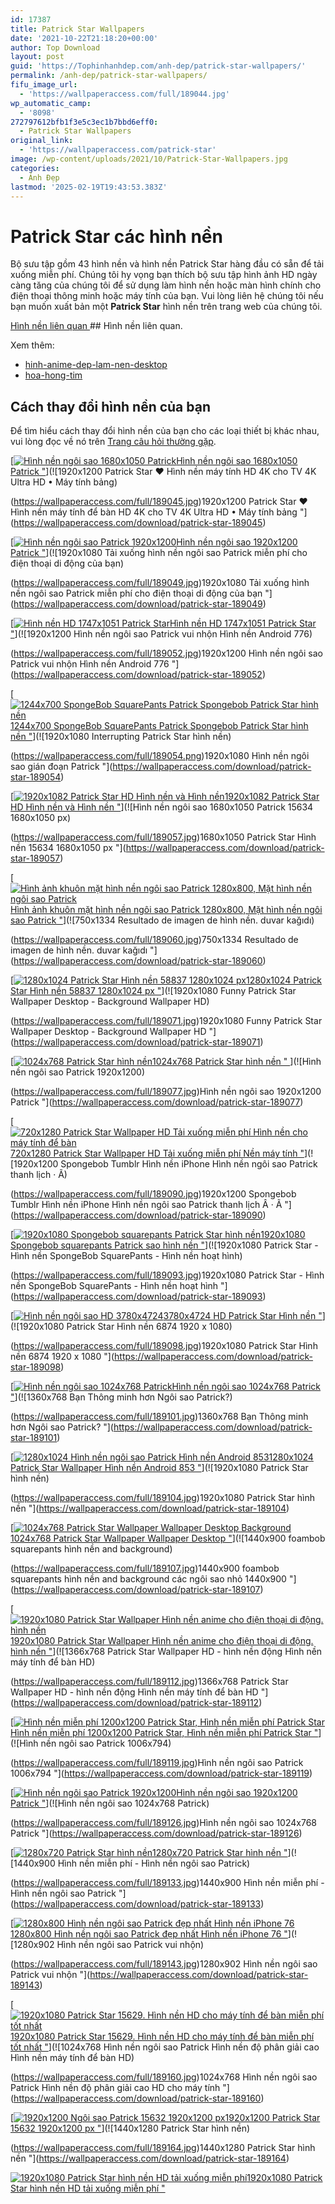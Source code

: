 ```yaml
---
id: 17387
title: Patrick Star Wallpapers
date: '2021-10-22T21:18:20+00:00'
author: Top Download
layout: post
guid: 'https://Tophinhanhdep.com/anh-dep/patrick-star-wallpapers/'
permalink: /anh-dep/patrick-star-wallpapers/
fifu_image_url:
  - 'https://wallpaperaccess.com/full/189044.jpg'
wp_automatic_camp:
  - '8098'
272797612bfb1f3e5c3ec1b7bbd6eff0:
  - Patrick Star Wallpapers
original_link:
  - 'https://wallpaperaccess.com/patrick-star'
image: /wp-content/uploads/2021/10/Patrick-Star-Wallpapers.jpg
categories:
  - Ảnh Đẹp
lastmod: '2025-02-19T19:43:53.383Z'
---
```

# Patrick Star các hình nền

Bộ sưu tập gồm 43 hình nền và hình nền Patrick Star hàng đầu có sẵn để tải xuống miễn phí. Chúng tôi hy vọng bạn thích bộ sưu tập hình ảnh HD ngày càng tăng của chúng tôi để sử dụng làm hình nền hoặc màn hình chính cho điện thoại thông minh hoặc máy tính của bạn. Vui lòng liên hệ chúng tôi nếu bạn muốn xuất bản một **Patrick Star** hình nền trên trang web của chúng tôi.

[Hình nền liên quan ](#related) ## Hình nền liên quan.

   
 Xem thêm:

   
- [hinh-anime-dep-lam-nen-desktop](https://tophinhanhdep.com/anh-anime/hinh-anime-dep-lam-nen-desktop/)
- [hoa-hong-tim](https://tophinhanhdep.com/hoa-hong/hoa-hong-tim/)

## Cách thay đổi hình nền của bạn

Để tìm hiểu cách thay đổi hình nền của bạn cho các loại thiết bị khác nhau, vui lòng đọc về nó trên [Trang câu hỏi thường gặp](https://tophinhanhdep.com/faq/).

  
[[![Hình nền ngôi sao 1680x1050 Patrick](https://wallpaperaccess.com/full/189044.jpg)Hình nền ngôi sao 1680x1050 Patrick "](https://wallpaperaccess.com/download/patrick-star-189044)](![1920x1200 Patrick Star ❤ Hình nền máy tính HD 4K cho TV 4K Ultra HD • Máy tính bảng)

(https://wallpaperaccess.com/full/189045.jpg)1920x1200 Patrick Star ❤ Hình nền máy tính để bàn HD 4K cho TV 4K Ultra HD • Máy tính bảng "](https://wallpaperaccess.com/download/patrick-star-189045)

[[![Hình nền ngôi sao Patrick 1920x1200](https://wallpaperaccess.com/full/189047.jpg)Hình nền ngôi sao 1920x1200 Patrick "](https://wallpaperaccess.com/download/patrick-star-189047)](![1920x1080 Tải xuống hình nền ngôi sao Patrick miễn phí cho điện thoại di động của bạn)

(https://wallpaperaccess.com/full/189049.jpg)1920x1080 Tải xuống hình nền ngôi sao Patrick miễn phí cho điện thoại di động của bạn "](https://wallpaperaccess.com/download/patrick-star-189049)

[[![Hình nền HD 1747x1051 Patrick Star](https://wallpaperaccess.com/full/189051.jpg)Hình nền HD 1747x1051 Patrick Star "](https://wallpaperaccess.com/download/patrick-star-189051)](![1920x1200 Hình nền ngôi sao Patrick vui nhộn Hình nền Android 776)

(https://wallpaperaccess.com/full/189052.jpg)1920x1200 Hình nền ngôi sao Patrick vui nhộn Hình nền Android 776 "](https://wallpaperaccess.com/download/patrick-star-189052)

[[![1244x700 SpongeBob SquarePants Patrick Spongebob Patrick Star hình nền](https://wallpaperaccess.com/full/189053.jpg)1244x700 SpongeBob SquarePants Patrick Spongebob Patrick Star hình nền "](https://wallpaperaccess.com/download/patrick-star-189053)](![1920x1080 Interrupting Patrick Star hình nền)

(https://wallpaperaccess.com/full/189054.png)1920x1080 Hình nền ngôi sao gián đoạn Patrick "](https://wallpaperaccess.com/download/patrick-star-189054)

[[![1920x1082 Patrick Star HD Hình nền và Hình nền](https://wallpaperaccess.com/full/189056.jpg)1920x1082 Patrick Star HD Hình nền và Hình nền "](https://wallpaperaccess.com/download/patrick-star-189056)](![Hình nền ngôi sao 1680x1050 Patrick 15634 1680x1050 px)

(https://wallpaperaccess.com/full/189057.jpg)1680x1050 Patrick Star Hình nền 15634 1680x1050 px "](https://wallpaperaccess.com/download/patrick-star-189057)

[[![Hình ảnh khuôn mặt hình nền ngôi sao Patrick 1280x800, Mặt hình nền ngôi sao Patrick](https://wallpaperaccess.com/full/189059.jpg)Hình ảnh khuôn mặt hình nền ngôi sao Patrick 1280x800, Mặt hình nền ngôi sao Patrick "](https://wallpaperaccess.com/download/patrick-star-189059)](![750x1334 Resultado de imagen de hình nền.  duvar kağıdı)

(https://wallpaperaccess.com/full/189060.jpg)750x1334 Resultado de imagen de hình nền. duvar kağıdı "](https://wallpaperaccess.com/download/patrick-star-189060)

[[![1280x1024 Patrick Star Hình nền 58837 1280x1024 px](https://wallpaperaccess.com/full/189069.jpg)1280x1024 Patrick Star Hình nền 58837 1280x1024 px "](https://wallpaperaccess.com/download/patrick-star-189069)](![1920x1080 Funny Patrick Star Wallpaper Desktop - Background Wallpaper HD)

(https://wallpaperaccess.com/full/189071.jpg)1920x1080 Funny Patrick Star Wallpaper Desktop - Background Wallpaper HD "](https://wallpaperaccess.com/download/patrick-star-189071)

[[![1024x768 Patrick Star hình nền](https://wallpaperaccess.com/full/189074.jpg)1024x768 Patrick Star hình nền " ](https://wallpaperaccess.com/download/patrick-star-189074)](![Hình nền ngôi sao Patrick 1920x1200)

(https://wallpaperaccess.com/full/189077.jpg)Hình nền ngôi sao 1920x1200 Patrick "](https://wallpaperaccess.com/download/patrick-star-189077)

[[![720x1280 Patrick Star Wallpaper HD Tải xuống miễn phí Hình nền cho máy tính để bàn](https://wallpaperaccess.com/full/189078.png)720x1280 Patrick Star Wallpaper HD Tải xuống miễn phí Nền máy tính "](https://wallpaperaccess.com/download/patrick-star-189078)](![1920x1200 Spongebob Tumblr Hình nền iPhone Hình nền ngôi sao Patrick thanh lịch · Ã)

(https://wallpaperaccess.com/full/189090.jpg)1920x1200 Spongebob Tumblr Hình nền iPhone Hình nền ngôi sao Patrick thanh lịch Â · Ã "](https://wallpaperaccess.com/download/patrick-star-189090)

[[![1920x1080 Spongebob squarepants Patrick Star hình nền](https://wallpaperaccess.com/full/189091.jpg)1920x1080 Spongebob squarepants Patrick sao hình nền "](https://wallpaperaccess.com/download/patrick-star-189091)](![1920x1080 Patrick Star - Hình nền SpongeBob SquarePants - Hình nền hoạt hình)

(https://wallpaperaccess.com/full/189093.jpg)1920x1080 Patrick Star - Hình nền SpongeBob SquarePants - Hình nền hoạt hình "](https://wallpaperaccess.com/download/patrick-star-189093)

[[![Hình nền ngôi sao HD 3780x4724](https://wallpaperaccess.com/full/189095.jpg)3780x4724 HD Patrick Star Hình nền "](https://wallpaperaccess.com/download/patrick-star-189095)](![1920x1080 Patrick Star Hình nền 6874 1920 x 1080)

(https://wallpaperaccess.com/full/189098.jpg)1920x1080 Patrick Star Hình nền 6874 1920 x 1080 "](https://wallpaperaccess.com/download/patrick-star-189098)

[[![Hình nền ngôi sao 1024x768 Patrick](https://wallpaperaccess.com/full/189100.jpg)Hình nền ngôi sao 1024x768 Patrick "](https://wallpaperaccess.com/download/patrick-star-189100)](![1360x768 Bạn Thông minh hơn Ngôi sao Patrick?)

(https://wallpaperaccess.com/full/189101.jpg)1360x768 Bạn Thông minh hơn Ngôi sao Patrick? "](https://wallpaperaccess.com/download/patrick-star-189101)

[[![1280x1024 Hình nền ngôi sao Patrick Hình nền Android 853](https://wallpaperaccess.com/full/189103.jpg)1280x1024 Patrick Star Wallpaper Hình nền Android 853 "](https://wallpaperaccess.com/download/patrick-star-189103)](![1920x1080 Patrick Star hình nền)

(https://wallpaperaccess.com/full/189104.jpg)1920x1080 Patrick Star hình nền "](https://wallpaperaccess.com/download/patrick-star-189104)

[[![1024x768 Patrick Star Wallpaper Wallpaper Desktop Background](https://wallpaperaccess.com/full/189106.gif)1024x768 Patrick Star Wallpaper Wallpaper Desktop "](https://wallpaperaccess.com/download/patrick-star-189106)](![1440x900 foambob squarepants hình nền and background)

(https://wallpaperaccess.com/full/189107.jpg)1440x900 foambob squarepants hình nền and background các ngôi sao nhỏ 1440x900 "](https://wallpaperaccess.com/download/patrick-star-189107)

[[![1920x1080 Patrick Star Wallpaper Hình nền anime cho điện thoại di động.  hình nền](https://wallpaperaccess.com/full/189111.jpg)1920x1080 Patrick Star Wallpaper Hình nền anime cho điện thoại di động. hình nền "](https://wallpaperaccess.com/download/patrick-star-189111)](![1366x768 Patrick Star Wallpaper HD - hình nền động Hình nền máy tính để bàn HD)

(https://wallpaperaccess.com/full/189112.jpg)1366x768 Patrick Star Wallpaper HD - hình nền động Hình nền máy tính để bàn HD "](https://wallpaperaccess.com/download/patrick-star-189112)

[[![Hình nền miễn phí 1200x1200 Patrick Star, Hình nền miễn phí Patrick Star](https://wallpaperaccess.com/full/189117.jpg)Hình nền miễn phí 1200x1200 Patrick Star, Hình nền miễn phí Patrick Star "](https://wallpaperaccess.com/download/patrick-star-189117)](![Hình nền ngôi sao Patrick 1006x794)

(https://wallpaperaccess.com/full/189119.jpg)Hình nền ngôi sao Patrick 1006x794 "](https://wallpaperaccess.com/download/patrick-star-189119)

[[![Hình nền ngôi sao Patrick 1920x1200](https://wallpaperaccess.com/full/189123.jpg)Hình nền ngôi sao 1920x1200 Patrick "](https://wallpaperaccess.com/download/patrick-star-189123)](![Hình nền ngôi sao 1024x768 Patrick)

(https://wallpaperaccess.com/full/189126.jpg)Hình nền ngôi sao 1024x768 Patrick "](https://wallpaperaccess.com/download/patrick-star-189126)

[[![1280x720 Patrick Star hình nền](https://wallpaperaccess.com/full/189129.jpg)1280x720 Patrick Star hình nền "](https://wallpaperaccess.com/download/patrick-star-189129)](![1440x900 Hình nền miễn phí - Hình nền ngôi sao Patrick)

(https://wallpaperaccess.com/full/189133.jpg)1440x900 Hình nền miễn phí - Hình nền ngôi sao Patrick "](https://wallpaperaccess.com/download/patrick-star-189133)

[[![1280x800 Hình nền ngôi sao Patrick đẹp nhất Hình nền iPhone 76](https://wallpaperaccess.com/full/189142.jpg)1280x800 Hình nền ngôi sao Patrick đẹp nhất Hình nền iPhone 76 "](https://wallpaperaccess.com/download/patrick-star-189142)](![1280x902 Hình nền ngôi sao Patrick vui nhộn)

(https://wallpaperaccess.com/full/189143.jpg)1280x902 Hình nền ngôi sao Patrick vui nhộn "](https://wallpaperaccess.com/download/patrick-star-189143)

[[![1920x1080 Patrick Star 15629. Hình nền HD cho máy tính để bàn miễn phí tốt nhất](https://wallpaperaccess.com/full/189146.png)1920x1080 Patrick Star 15629. Hình nền HD cho máy tính để bàn miễn phí tốt nhất "](https://wallpaperaccess.com/download/patrick-star-189146)](![1024x768 Hình nền ngôi sao Patrick Hình nền độ phân giải cao Hình nền máy tính để bàn HD)

(https://wallpaperaccess.com/full/189160.jpg)1024x768 Hình nền ngôi sao Patrick Hình nền độ phân giải cao HD cho máy tính "](https://wallpaperaccess.com/download/patrick-star-189160)

[[![1920x1200 Ngôi sao Patrick 15632 1920x1200 px](https://wallpaperaccess.com/full/189161.jpg)1920x1200 Patrick Star 15632 1920x1200 px "](https://wallpaperaccess.com/download/patrick-star-189161)](![1440x1280 Patrick Star hình nền)

(https://wallpaperaccess.com/full/189164.jpg)1440x1280 Patrick Star hình nền "](https://wallpaperaccess.com/download/patrick-star-189164)

[![1920x1080 Patrick Star hình nền HD tải xuống miễn phí](https://wallpaperaccess.com/full/189165.jpg)1920x1080 Patrick Star hình nền HD tải xuống miễn phí "](https://wallpaperaccess.com/download/patrick-star-189165)
